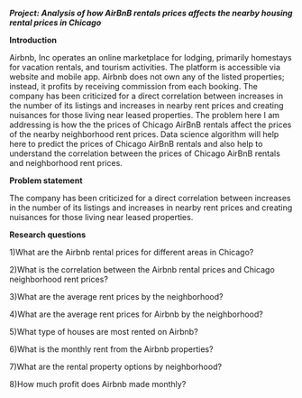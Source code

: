 *****Project: Analysis of how AirBnB rentals prices affects the nearby housing rental prices in Chicago*****


****Introduction****

Airbnb, Inc operates an online marketplace for lodging, primarily homestays for vacation rentals, and tourism activities. The platform is accessible via website and mobile app. Airbnb does not own any of the listed properties; instead, it profits by receiving commission from each booking.
The company has been criticized for a direct correlation between increases in the number of its listings and increases in nearby rent prices and creating nuisances for those living near leased properties.
The problem here I am addressing is how the the prices of Chicago AirBnB rentals affect the prices of the nearby neighborhood rent prices.
Data science algorithm will help here to predict the prices of Chicago AirBnB rentals and also help to understand the correlation between the prices of Chicago AirBnB rentals and neighborhood rent prices.


****Problem statement****

The company has been criticized for a direct correlation between increases in the number of its listings and increases in nearby rent prices and creating nuisances for those living near leased properties.


****Research questions****

1)What are the Airbnb rental prices for different areas in Chicago?

2)What is the correlation between the Airbnb rental prices and Chicago neighborhood rent prices?

3)What are the average rent prices by the neighborhood?

4)What are the average rent prices for Airbnb by the neighborhood?

5)What type of houses are most rented on Airbnb?

6)What is the monthly rent from the Airbnb properties?

7)What are the rental property options by neighborhood?

8)How much profit does Airbnb made monthly?
